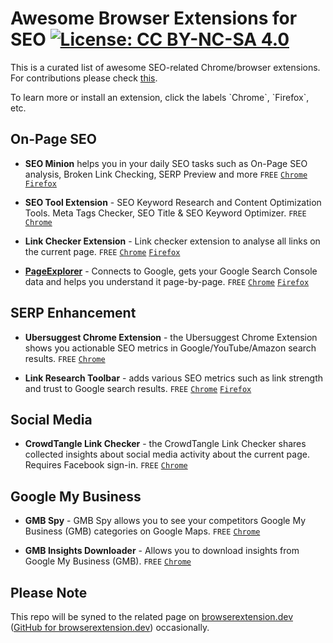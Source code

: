 # Awesome Browser Extensions for SEO [![License: CC BY-NC-SA 4.0](https://licensebuttons.net/l/by-nc-sa/4.0/80x15.png)](https://creativecommons.org/licenses/by-nc-sa/4.0/)

This is a curated list of awesome SEO-related Chrome/browser extensions. For contributions please check [this](https://github.com/awesome-seo-tools/seo-browser-extensions/blob/master/CONTRIBUTIONS.md).

<content>
To learn more or install an extension, click the labels `Chrome`, `Firefox`, etc.


## On-Page SEO

- **SEO Minion** helps you in your daily SEO tasks such as On-Page SEO analysis, Broken Link Checking, SERP Preview and more `FREE` [`Chrome`](https://chrome.google.com/webstore/detail/ahrefs-seo-toolbar/hgmoccdbjhknikckedaaebbpdeebhiei) [`Firefox`](https://addons.mozilla.org/en-US/firefox/addon/seo-minion/)

- **SEO Tool Extension** - SEO Keyword Research and Content Optimization Tools. Meta Tags Checker, SEO Title & SEO Keyword Optimizer. `FREE` [`Chrome`](https://chrome.google.com/webstore/detail/seo-tool-extension-meta-%20/ilcppocoelkoplmgkffgdnfgngibpici) <!--<img src="/images/SEO-Chrome-Extensions/seo-tool-extension.jpg" alt="Preview of the SEO Tool Extension" style="max-height: 250px;">-->

- **Link Checker Extension** - Link checker extension to analyse all links on the current page. `FREE` [`Chrome`](https://chrome.google.com/webstore/detail/free-backlink-checker-by/nifeadedgedikheglfngocdgfidiiimi/) [`Firefox`](https://addons.mozilla.org/en-US/firefox/addon/free-backlink-checker-by-lrt) <!--<img src="/images/SEO-Chrome-Extensions/link-research-checker.png" alt="Demo of Link Checker Extension" style="max-height: 250px;">-->

- [**PageExplorer**](https://pageexplorer.net) - Connects to Google, gets your Google Search Console data and helps you understand it page-by-page. `FREE` [`Chrome`](https://chrome.google.com/webstore/detail/pageexplorer/bddlccnclehmmpgmkhboflgpanfijicj) [`Firefox`](https://addons.mozilla.org/en-US/firefox/addon/pageexplorer/) <!--<img src="/images/SEO-Chrome-Extensions/page-explorer.png" alt="Screenshot of PageExplorer Chrome Extension" style="max-height: 250px;">-->


## SERP Enhancement

- **Ubersuggest Chrome Extension** - the Ubersuggest Chrome Extension shows you actionable SEO metrics in Google/YouTube/Amazon search results. `FREE` [`Chrome`](https://chrome.google.com/webstore/detail/ubersuggest/nmpgaoofmjlimabncmnmnopjabbflegf)

- **Link Research Toolbar** - adds various SEO metrics such as link strength and trust to Google search results. `FREE` [`Chrome`](https://chrome.google.com/webstore/detail/link-research-seo-toolbar/eagkigdnclikabndlojagifehppodooi/) [`Firefox`](https://addons.mozilla.org/en-US/firefox/addon/link-research-seo-toolbar/) <!--<img src="/images/SEO-Chrome-Extensions/link-research-toolbar.png" alt="SEO Toolbar Preview" style="max-height: 250px;">-->


## Social Media

- **CrowdTangle Link Checker** - the CrowdTangle Link Checker shares collected insights about social media activity about the current page. Requires Facebook sign-in. `FREE` [`Chrome`](https://chrome.google.com/webstore/detail/crowdtangle-link-checker/klakndphagmmfkpelfkgjbkimjihpmkh)


## Google My Business

- **GMB Spy** - GMB Spy allows you to see your competitors Google My Business (GMB) categories on Google Maps. `FREE` [`Chrome`](https://chrome.google.com/webstore/detail/gmbspy/hijfnlgdhfpmnckieikhinolopcolofe)

- **GMB Insights Downloader** - Allows you to download insights from Google My Business (GMB). `FREE` [`Chrome`](https://chrome.google.com/webstore/detail/easy-gmb-insights-downloa/imoioechhbofpmjjkcdalahngimajehl)


</content>

## Please Note

This repo will be syned to the related page on [browserextension.dev](https://browserextension.dev/seo-chrome-extensions) ([GitHub for browserextension.dev](https://github.com/spekulatius/browserextension.dev/)) occasionally.
